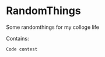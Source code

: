 <!--
 * @Author: eraDong qq1184434988@gamil.com
 * @Date: 2022-10-10 17:13:09
 * @LastEditors: eraDong qq1184434988@gamil.com
 * @LastEditTime: 2022-10-20 12:48:03
 * @FilePath: \RandomThings\README.md
 * @Description: 这是默认设置,请设置`customMade`, 打开koroFileHeader查看配置 进行设置: https://github.com/OBKoro1/koro1FileHeader/wiki/%E9%85%8D%E7%BD%AE
-->
# RandomThings

Some randomthings for my colloge life

Contains:

    Code contest
